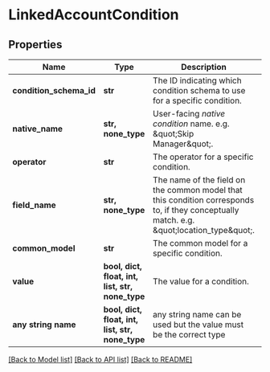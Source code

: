 # LinkedAccountCondition


## Properties
Name | Type | Description | Notes
------------ | ------------- | ------------- | -------------
**condition_schema_id** | **str** | The ID indicating which condition schema to use for a specific condition. | 
**native_name** | **str, none_type** | User-facing *native condition* name. e.g. \&quot;Skip Manager\&quot;. | 
**operator** | **str** | The operator for a specific condition. | 
**field_name** | **str, none_type** | The name of the field on the common model that this condition corresponds to, if they conceptually match. e.g. \&quot;location_type\&quot;. | 
**common_model** | **str** | The common model for a specific condition. | [optional] [readonly] 
**value** | **bool, dict, float, int, list, str, none_type** | The value for a condition. | [optional] [readonly] 
**any string name** | **bool, dict, float, int, list, str, none_type** | any string name can be used but the value must be the correct type | [optional]

[[Back to Model list]](../README.md#documentation-for-models) [[Back to API list]](../README.md#documentation-for-api-endpoints) [[Back to README]](../README.md)


